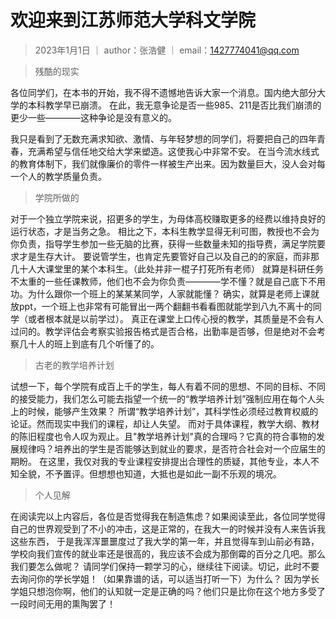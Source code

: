# 欢迎来到江苏师范大学科文学院
> 2023年1月1日 ｜ author：张浩健 ｜ email：1427774041@qq.com

> 残酷的现实

各位同学们，在本书的开始，我不得不遗憾地告诉大家一个消息。国内绝大部分大学的本科教学早已崩溃。
在此，我无意争论是否一些985、211是否比我们崩溃的更少一些————这种争论是没有意义的。

我只是看到了无数充满求知欲、激情、与年轻梦想的同学们，将要把自己的四年青春，充满希望与信任地交给大学来塑造。这使我心中非常不安。
在当今流水线式的教育体制下，我们就像廉价的零件一样被生产出来。因为数量巨大，没人会对每一个人的教学质量负责。

> 学院所做的

对于一个独立学院来说，招更多的学生，为母体高校赚取更多的经费以维持良好的运行状态，才是当务之急。
相比之下，本科生教学显得无利可图，教授也不会为你负责，指导学生参加一些无脑的比赛，获得一些数量未知的指导费，满足学院要求才是生存大计。
要说管学生，也肯定先要管好自己以及自己的的家庭，而非那几十人大课堂里的某个本科生。（此处并非一棍子打死所有老师）
就算是科研任务不太重的一些任课教师，他们也不会为你负责————学不懂？就是自己底下不用功。为什么跟你一个班上的某某某同学，人家就能懂？
确实，就算是老师上课就放ppt，一个班上也非常有可能冒出一两个翻翻书看看图就能学到八九不离十的同学（或者根本就是以前学过）。
真正在课堂上口传心授的教学，其质量是不会有人过问的。教学评估会考察实验报告格式是否合格，出勤率是否够，但是绝对不会考察几十人的班上到底有几个听懂了的。

> 古老的教学培养计划

试想一下，每个学院有成百上千的学生，每人有着不同的思想、不同的目标、不同的接受能力，我们怎么可能去指望一个统一的“教学培养计划”强制应用在每个人头上的时候，能够产生效果？
所谓“教学培养计划”，其科学性必须经过教育权威的论证。然而现实中我们的课程，却让人失望。
而对于具体课程，教学大纲、教材的陈旧程度也令人叹为观止。且"教学培养计划"真的合理吗？它真的符合事物的发展规律吗？培养出的学生是否能够达到就业的要求，是否符合社会对一个应届生的期盼。
在这里，我仅对我的专业课程安排提出合理性的质疑，其他专业，本人不知全貌，不予置评。但想想也知道，大抵也是如此一副不乐观的境况。

> 个人见解

在阅读完以上内容后，各位是否觉得我在制造焦虑？如果阅读至此，各位同学觉得自己的世界观受到了不小的冲击，这是正常的，在我大一的时候并没有人来告诉我这些东西，
于是我浑浑噩噩度过了我大学的第一年，并且觉得车到山前必有路，学校向我们宣传的就业率还是很高的，我应该不会成为那倒霉的百分之几吧。那么我们要怎么做呢？
请同学们保持一颗学习的心，继续往下阅读。切记，此时不要去询问你的学长学姐！（如果靠谱的话，可以适当打听一下）为什么？
因为学长学姐只想泡你啊，他们的认知就一定是正确的吗？他们只是比你在这个地方多受了一段时间无用的熏陶罢了！
